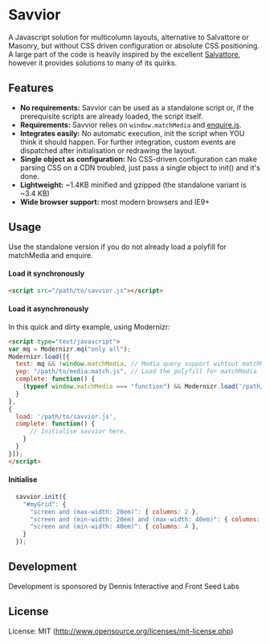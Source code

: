 # Savvior

A Javascript solution for multicolumn layouts, alternative to Salvattore or Masonry, but without CSS driven configuration or absolute CSS positioning. A large part of the code is heavily inspired by the excellent [Salvattore](http://salvattore.com), however it provides solutions to many of its quirks.

## Features

* __No requirements:__ Savvior can be used as a standalone script or, if the prerequisite scripts are already loaded, the script itself.
* __Requirements:__ Savvior relies on `window.matchMedia` and [enquire.js](http://wicky.nillia.ms/enquire.js/).
* __Integrates easily:__ No automatic execution, init the script when YOU think it should happen. For further integration, custom events are dispatched after initialisation or redrawing the layout.
* __Single object as configuration:__ No CSS-driven configuration can make parsing CSS on a CDN troubled, just pass a single object to init() and it's done.
* __Lightweight:__ ~1.4KB minified and gzipped (the standalone variant is ~3.4 KB)
* __Wide browser support:__ most modern browsers and IE9+

## Usage

Use the standalone version if you do not already load a polyfill for matchMedia and enquire.

#### Load it synchronously

````html
<script src="/path/to/savvior.js"></script>
````

#### Load it asynchronously

In this quick and dirty example, using Modernizr:

````html
<script type="text/javascript">
var mq = Modernizr.mq("only all");
Modernizr.load([{
  test: mq && !window.matchMedia, // Media query support wihtout matchMedia support.
  yep: "/path/to/media.match.js", // Load the polyfill for matchMedia
  complete: function() {
    (typeof window.matchMedia === "function") && Modernizr.load('/path/to/enquire.js');
  }
},
{
  load: '/path/to/savvior.js',
  complete: function() {
      // Initialise savvior here.
    }
  }
}]);
</script>
````

#### Initialise

````javascript
  savvior.init({
    "#myGrid": {
      "screen and (max-width: 20em)": { columns: 2 },
      "screen and (min-width: 20em) and (max-width: 40em)": { columns: 3 },
      "screen and (min-width: 40em)": { columns: 4 },
    }
  });
````

## Development

Development is sponsored by Dennis Interactive and Front Seed Labs

## License

License: MIT (http://www.opensource.org/licenses/mit-license.php)
